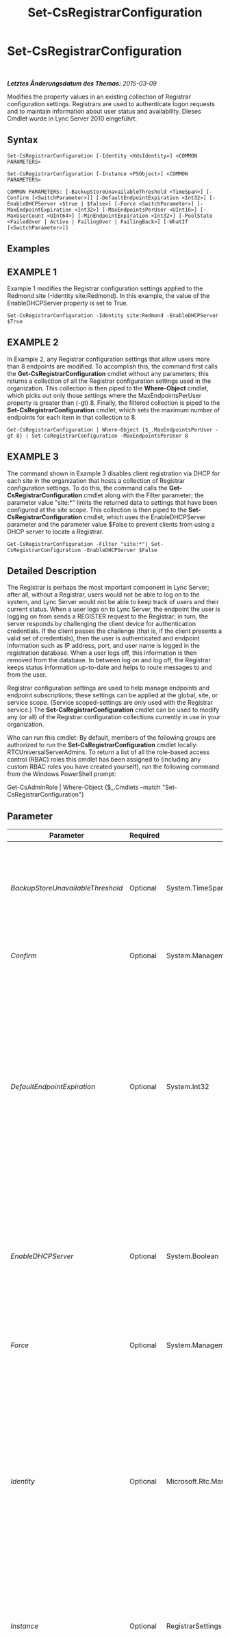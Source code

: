 ﻿---
title: Set-CsRegistrarConfiguration
TOCTitle: Set-CsRegistrarConfiguration
ms:assetid: 9616b967-09dd-470d-8d0a-acce1ff4fbf9
ms:mtpsurl: https://technet.microsoft.com/de-de/library/Gg398764(v=OCS.15)
ms:contentKeyID: 49294814
ms.date: 05/19/2016
mtps_version: v=OCS.15
ms.translationtype: HT
---

# Set-CsRegistrarConfiguration

 

_**Letztes Änderungsdatum des Themas:** 2015-03-09_

Modifies the property values in an existing collection of Registrar configuration settings. Registrars are used to authenticate logon requests and to maintain information about user status and availability. Dieses Cmdlet wurde in Lync Server 2010 eingeführt.

## Syntax

    Set-CsRegistrarConfiguration [-Identity <XdsIdentity>] <COMMON PARAMETERS>

    Set-CsRegistrarConfiguration [-Instance <PSObject>] <COMMON PARAMETERS>

    COMMON PARAMETERS: [-BackupStoreUnavailableThreshold <TimeSpan>] [-Confirm [<SwitchParameter>]] [-DefaultEndpointExpiration <Int32>] [-EnableDHCPServer <$true | $false>] [-Force <SwitchParameter>] [-MaxEndpointExpiration <Int32>] [-MaxEndpointsPerUser <UInt16>] [-MaxUserCount <UInt64>] [-MinEndpointExpiration <Int32>] [-PoolState <FailedOver | Active | FailingOver | FailingBack>] [-WhatIf [<SwitchParameter>]]

## Examples

## EXAMPLE 1

Example 1 modifies the Registrar configuration settings applied to the Redmond site (-Identity site:Redmond). In this example, the value of the EnableDHCPServer property is set to True.

    Set-CsRegistrarConfiguration -Identity site:Redmond -EnableDHCPServer $True

## EXAMPLE 2

In Example 2, any Registrar configuration settings that allow users more than 8 endpoints are modified. To accomplish this, the command first calls the **Get-CsRegistrarConfiguration** cmdlet without any parameters; this returns a collection of all the Registrar configuration settings used in the organization. This collection is then piped to the **Where-Object** cmdlet, which picks out only those settings where the MaxEndpointsPerUser property is greater than (-gt) 8. Finally, the filtered collection is piped to the **Set-CsRegistrarConfiguration** cmdlet, which sets the maximum number of endpoints for each item in that collection to 8.

    Get-CsRegistrarConfiguration | Where-Object {$_.MaxEndpointsPerUser -gt 8} | Set-CsRegistrarConfiguration -MaxEndpointsPerUser 8

## EXAMPLE 3

The command shown in Example 3 disables client registration via DHCP for each site in the organization that hosts a collection of Registrar configuration settings. To do this, the command calls the **Get-CsRegistrarConfiguration** cmdlet along with the Filter parameter; the parameter value "site:\*" limits the returned data to settings that have been configured at the site scope. This collection is then piped to the **Set-CsRegistrarConfiguration** cmdlet, which uses the EnableDHCPServer parameter and the parameter value $False to prevent clients from using a DHCP server to locate a Registrar.

    Get-CsRegistrarConfiguration -Filter "site:*"| Set-CsRegistrarConfiguration -EnableDHCPServer $False

## Detailed Description

The Registrar is perhaps the most important component in Lync Server; after all, without a Registrar, users would not be able to log on to the system, and Lync Server would not be able to keep track of users and their current status. When a user logs on to Lync Server, the endpoint the user is logging on from sends a REGISTER request to the Registrar; in turn, the server responds by challenging the client device for authentication credentials. If the client passes the challenge (that is, if the client presents a valid set of credentials), then the user is authenticated and endpoint information such as IP address, port, and user name is logged in the registration database. When a user logs off, this information is then removed from the database. In between log on and log off, the Registrar keeps status information up-to-date and helps to route messages to and from the user.

Registrar configuration settings are used to help manage endpoints and endpoint subscriptions; these settings can be applied at the global, site, or service scope. (Service scoped-settings are only used with the Registrar service.) The **Set-CsRegistrarConfiguration** cmdlet can be used to modify any (or all) of the Registrar configuration collections currently in use in your organization.

Who can run this cmdlet: By default, members of the following groups are authorized to run the **Set-CsRegistrarConfiguration** cmdlet locally: RTCUniversalServerAdmins. To return a list of all the role-based access control (RBAC) roles this cmdlet has been assigned to (including any custom RBAC roles you have created yourself), run the following command from the Windows PowerShell prompt:

Get-CsAdminRole | Where-Object {$\_.Cmdlets –match "Set-CsRegistrarConfiguration"}

## Parameter


<table>
<colgroup>
<col style="width: 25%" />
<col style="width: 25%" />
<col style="width: 25%" />
<col style="width: 25%" />
</colgroup>
<thead>
<tr class="header">
<th>Parameter</th>
<th>Required</th>
<th>Type</th>
<th>Description</th>
</tr>
</thead>
<tbody>
<tr class="odd">
<td><p><em>BackupStoreUnavailableThreshold</em></p></td>
<td><p>Optional</p></td>
<td><p>System.TimeSpan</p></td>
<td><p>Specifies the amount of time the system will wait before determining that the backup store is unavailable; at that point, users will be placed in survivability mode. The default value is 30 minutes (00:30:00).</p></td>
</tr>
<tr class="even">
<td><p><em>Confirm</em></p></td>
<td><p>Optional</p></td>
<td><p>System.Management.Automation.SwitchParameter</p></td>
<td><p>Fordert Sie vor der Ausführung des Befehls zum Bestätigen auf.</p></td>
</tr>
<tr class="odd">
<td><p><em>DefaultEndpointExpiration</em></p></td>
<td><p>Optional</p></td>
<td><p>System.Int32</p></td>
<td><p>When endpoints log on they have the option of requesting an expiration timeout; this specifies the time interval that an endpoint can remain logged onto the system before it must contact the server and request an extension. The DefaultEndpointExpiration property represents the expiration timeout interval for clients that do not request a specific timeout value.</p>
<p>The DefaultEndpointExpiration must be between 300 (5 minutes) and 900 (15 minutes). The default value is 600 (10 minutes).</p></td>
</tr>
<tr class="even">
<td><p><em>EnableDHCPServer</em></p></td>
<td><p>Optional</p></td>
<td><p>System.Boolean</p></td>
<td><p>Indicates whether endpoints can use DHCP servers to locate a Registrar. If True, clients will send a DHCP Inform message when they first start; the DHCP server will respond by sending the fully qualified domain name (FQDN) of a Registrar that can be used to log on the user.</p></td>
</tr>
<tr class="odd">
<td><p><em>Force</em></p></td>
<td><p>Optional</p></td>
<td><p>System.Management.Automation.SwitchParameter</p></td>
<td><p>Suppresses the display of any non-fatal error message that might occur when running the command.</p></td>
</tr>
<tr class="even">
<td><p><em>Identity</em></p></td>
<td><p>Optional</p></td>
<td><p>Microsoft.Rtc.Management.Xds.XdsIdentity</p></td>
<td><p>Unique identifier for the Registrar configuration settings to be modified. To modify the global settings, use this syntax: -Identity global. To modify settings configured at the site scope, use syntax similar to this: -Identity site:Redmond. To modify settings at the service level, use syntax like this: -Identity service:Registrar:atl-cs-001.litwareinc.com. Note that Registrar settings can only be applied to the Registrar service. An error message will occur if you try to apply these settings to any other service.</p></td>
</tr>
<tr class="odd">
<td><p><em>Instance</em></p></td>
<td><p>Optional</p></td>
<td><p>RegistrarSettings object</p></td>
<td><p>Ermöglicht Ihnen, einen Verweis auf ein Objekt an das Cmdlet zu übergeben, statt individuelle Parameterwerte festzulegen.</p></td>
</tr>
<tr class="even">
<td><p><em>MaxEndpointExpiration</em></p></td>
<td><p>Optional</p></td>
<td><p>System.Int32</p></td>
<td><p>When endpoints log on they have the option of requesting an expiration timeout; this specifies the time interval that an endpoint can remain logged onto the system before it must contact the server and request an extension. The MaxEndpointExpiration property represents the maximum amount of time that clients can be granted. For example, if the maximum time is set to 600 seconds and a client requests a timeout interval of 800 seconds, the client will be given the maximum allowed expiration period: 600 seconds.</p>
<p>The MaxEndpointExpiration must be between 300 (5 minutes) and 900 (15 minutes). The default value is 900.</p></td>
</tr>
<tr class="odd">
<td><p><em>MaxEndpointsPerUser</em></p></td>
<td><p>Optional</p></td>
<td><p>System.UInt16</p></td>
<td><p>Indicates the maximum number of endpoints a user can simultaneously have connected to the system. For example, a user who is logged on to Lync Server with both a computer and a mobile phone would be using two endpoints. MaxEndPointsPerUser must be set to a value between 1 and 64, inclusive. The default value is 8.</p>
<p>Although it is possible to allow a user as many as 64 endpoints, it is recommended that the maximum number of endpoints not exceed 8. Values of 9 or more are used for backwards compatibility and, in rare cases, when suggested by Microsoft support personnel. For new deployments, the maximum number of endpoints should be no more than 8.</p>
<p>Note, too, that the maximum number of endpoints is intended to give individual users multiple points of presence. As such, this setting is designed for individual users and not for groups of users (such as an entire department.)</p></td>
</tr>
<tr class="even">
<td><p><em>MaxUserCount</em></p></td>
<td><p>Optional</p></td>
<td><p>System.UInt64</p></td>
<td><p>Indicates the maximum number of users that can simultaneously be logged on to a Registrar. MaxUserCount can be set to any integer value between 2000 and 100000, inclusive. The default value is 12000.</p></td>
</tr>
<tr class="odd">
<td><p><em>MinEndpointExpiration</em></p></td>
<td><p>Optional</p></td>
<td><p>System.Int32</p></td>
<td><p>When endpoints log on they have the option of requesting an expiration timeout; this specifies the time interval that an endpoint can remain logged onto the system before it must contact the server and request an extension. The MinEndpointExpiration property represents the minimum amount of time that clients can be granted. For example, if the minimum time is set to 600 seconds and a client requests a timeout interval of 200 seconds, the client will be given the minimum allowed expiration period: 600 seconds.</p>
<p>The MinEndpointExpiration must be between 300 (5 minutes) and 900 (15 minutes). The default value is 300.</p></td>
</tr>
<tr class="even">
<td><p><em>PoolState</em></p></td>
<td><p>Optional</p></td>
<td><p>Microsoft.Rtc.Management.WritableConfig.Settings.Registrar.PoolState</p></td>
<td><p>Current state for the Registrar pool. Allowed values are:</p>
<p>* Active</p>
<p>* FailedOver</p>
<p>* FailingOver</p>
<p>* FailedBack</p>
<p>The default value is Active.</p></td>
</tr>
<tr class="odd">
<td><p><em>WhatIf</em></p></td>
<td><p>Optional</p></td>
<td><p>System.Management.Automation.SwitchParameter</p></td>
<td><p>Beschreibt die Auswirkungen einer Ausführung des Befehls, ohne den Befehl tatsächlich auszuführen.</p></td>
</tr>
</tbody>
</table>


## Input Types

Microsoft.Rtc.Management.WritableConfig.Settings.Registrar.RegistrarSettings object. The **Set-CsRegistrarConfiguration** cmdlet accepts pipelined instances of the Registrar settings object.

## Return Types

The **Set-CsRegistrarConfiguration** cmdlet does not return a value or object. Instead, the cmdlet configures instances of the Microsoft.Rtc.Management.WritableConfig.Settings.Registrar.RegistrarSettings object.

## Siehe auch

#### Weitere Ressourcen

[Get-CsRegistrarConfiguration](get-csregistrarconfiguration.md)  
[New-CsRegistrarConfiguration](new-csregistrarconfiguration.md)  
[Remove-CsRegistrarConfiguration](remove-csregistrarconfiguration.md)

